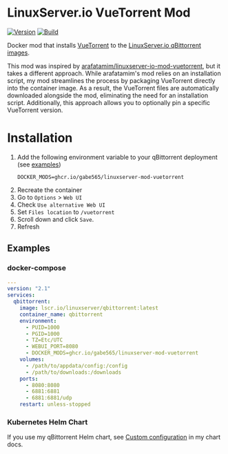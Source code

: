 # LinuxServer.io VueTorrent Mod

<!--renovate repo=WDaan/VueTorrent -->
[![Version](https://img.shields.io/badge/Version-v2.20.1-informational?style=flat)](https://github.com/gabe565/linuxserver-mod-vuetorrent/pkgs/container/linuxserver-mod-vuetorrent)
[![Build](https://github.com/gabe565/linuxserver-mod-vuetorrent/actions/workflows/build.yml/badge.svg)](https://github.com/gabe565/linuxserver-mod-vuetorrent/actions/workflows/build.yml)

Docker mod that installs [VueTorrent](https://github.com/WDaan/VueTorrent) to the [LinuxServer.io qBittorrent images](https://github.com/linuxserver/docker-qbittorrent).

This mod was inspired by [arafatamim/linuxserver-io-mod-vuetorrent](https://github.com/arafatamim/linuxserver-io-mod-vuetorrent), but it takes a different approach. While arafatamim's mod relies on an installation script, my mod streamlines the process by packaging VueTorrent directly into the container image. As a result, the VueTorrent files are automatically downloaded alongside the mod, eliminating the need for an installation script. Additionally, this approach allows you to optionally pin a specific VueTorrent version.

# Installation

1. Add the following environment variable to your qBittorrent deployment (see [examples](#examples))
    ```dotenv
    DOCKER_MODS=ghcr.io/gabe565/linuxserver-mod-vuetorrent
    ```
2. Recreate the container
3. Go to `Options` > `Web UI`
4. Check `Use alternative Web UI`
5. Set `Files location` to `/vuetorrent`
6. Scroll down and click `Save`.
7. Refresh

## Examples

### docker-compose

```yaml
---
version: "2.1"
services:
  qbittorrent:
    image: lscr.io/linuxserver/qbittorrent:latest
    container_name: qbittorrent
    environment:
      - PUID=1000
      - PGID=1000
      - TZ=Etc/UTC
      - WEBUI_PORT=8080
      - DOCKER_MODS=ghcr.io/gabe565/linuxserver-mod-vuetorrent
    volumes:
      - /path/to/appdata/config:/config
      - /path/to/downloads:/downloads
    ports:
      - 8080:8080
      - 6881:6881
      - 6881:6881/udp
    restart: unless-stopped
```

### Kubernetes Helm Chart

If you use my qBittorrent Helm chart, see [Custom configuration](https://github.com/gabe565/charts/tree/main/charts/qbittorrent#vuetorrent) in my chart docs.
